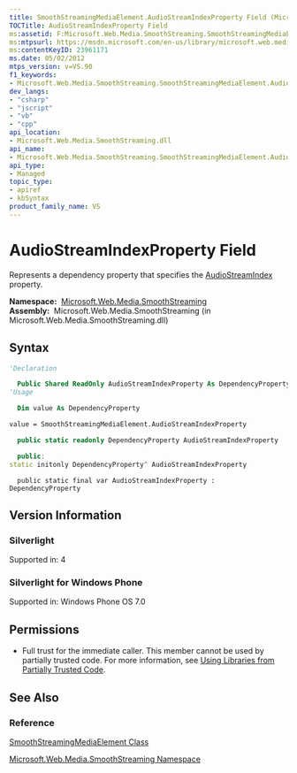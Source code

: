```yaml
---
title: SmoothStreamingMediaElement.AudioStreamIndexProperty Field (Microsoft.Web.Media.SmoothStreaming)
TOCTitle: AudioStreamIndexProperty Field
ms:assetid: F:Microsoft.Web.Media.SmoothStreaming.SmoothStreamingMediaElement.AudioStreamIndexProperty
ms:mtpsurl: https://msdn.microsoft.com/en-us/library/microsoft.web.media.smoothstreaming.smoothstreamingmediaelement.audiostreamindexproperty(v=VS.90)
ms:contentKeyID: 23961171
ms.date: 05/02/2012
mtps_version: v=VS.90
f1_keywords:
- Microsoft.Web.Media.SmoothStreaming.SmoothStreamingMediaElement.AudioStreamIndexProperty
dev_langs:
- "csharp"
- "jscript"
- "vb"
- "cpp"
api_location:
- Microsoft.Web.Media.SmoothStreaming.dll
api_name:
- Microsoft.Web.Media.SmoothStreaming.SmoothStreamingMediaElement.AudioStreamIndexProperty
api_type:
- Managed
topic_type:
- apiref
- kbSyntax
product_family_name: VS
---
```


# AudioStreamIndexProperty Field

Represents a dependency property that specifies the [AudioStreamIndex](smoothstreamingmediaelement-audiostreamindex-property-microsoft-web-media-smoothstreaming_1.md) property.

**Namespace:**  [Microsoft.Web.Media.SmoothStreaming](microsoft-web-media-smoothstreaming-namespace_1.md)  
**Assembly:**  Microsoft.Web.Media.SmoothStreaming (in Microsoft.Web.Media.SmoothStreaming.dll)

## Syntax

```vb
'Declaration

  Public Shared ReadOnly AudioStreamIndexProperty As DependencyProperty
'Usage

  Dim value As DependencyProperty

value = SmoothStreamingMediaElement.AudioStreamIndexProperty
```

```csharp
  public static readonly DependencyProperty AudioStreamIndexProperty
```

```cpp
  public:
static initonly DependencyProperty^ AudioStreamIndexProperty
```

```jscript
  public static final var AudioStreamIndexProperty : DependencyProperty
```

## Version Information

### Silverlight

Supported in: 4  

### Silverlight for Windows Phone

Supported in: Windows Phone OS 7.0  

## Permissions

  - Full trust for the immediate caller. This member cannot be used by partially trusted code. For more information, see [Using Libraries from Partially Trusted Code](https://msdn.microsoft.com/library/8skskf63).

## See Also

### Reference

[SmoothStreamingMediaElement Class](smoothstreamingmediaelement-class-microsoft-web-media-smoothstreaming_1.md)

[Microsoft.Web.Media.SmoothStreaming Namespace](microsoft-web-media-smoothstreaming-namespace_1.md)

